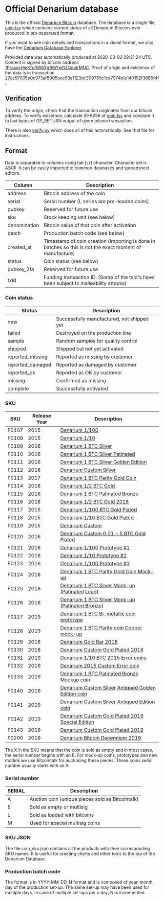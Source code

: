 <!-- -*- mode: markdown; coding: utf-8 -*- -->
# Official Denarium database

This is the official [Denarium Bitcoin](https://denarium.com)
database. The database is a single file, [coin.tsv](coin.tsv) which
contains current status of all Denarium Bitcoins ever produced in
tab-separated format.

If you want to see coin details and transactions in a visual format, we also have the [Denarium Database Explorer](https://denarium.com/database).

Provided data was automatically produced at 2020-03-02 09:21:24 UTC.
Content is signed by bitcoin address
[1PrasosHejKfuRW6XgB6iYwftZQcatrMNC](https://www.blocktrail.com/BTC/address/1PrasosHejKfuRW6XgB6iYwftZQcatrMNC).
Proof of origin and existence of the data is in transaction
[27ce97035e0c973af8905bee53a1123dc309769c1ca7974b1e140192f3685f4f](https://www.blocktrail.com/BTC/tx/27ce97035e0c973af8905bee53a1123dc309769c1ca7974b1e140192f3685f4f).

## Verification

To verify the origin, check that the transaction originates from our bitcoin
address. To verify existence, calculate SHA256 of [coin.tsv](coin.tsv) and
compare it to last bytes of OP_RETURN output of given bitcoin transaction.

There is also [verify.py](verify.py) which does all of this
automatically. See that file for instructions.

## Format

Data is separated to columns using tab (`\t`) character. Character set
is ASCII. It can be easily imported to common databases and
spreadsheet editors.

Column       | Description
------------ | -----------
address      | Bitcoin address of the coin
serial       | Serial number (L series are pre-loaded coins)
pubkey       | Reserved for future use
sku          | Stock keeping unit (see below)
denomination | Bitcoin value of that coin after activation
batch        | Production batch code (see below)
created\_at  | Timestamp of coin creation (importing is done in batches so this is not the exact moment of manufacture)
status       | Coin status (see below)
pubkey\_2fa  | Reserved for future use
txid         | Funding transaction ID. (Some of the txid's have been subject to malleability attacks)

### Coin status

Status            | Description
----------------- | -----------
new               | Successfully manufactured, not shipped yet
failed            | Destroyed on the production line
sample            | Random samples for quality control
shipped           | Shipped but not yet activated
reported\_missing | Reported as missing by customer
reported\_damaged | Reported as damaged by customer
reported\_ok      | Reported as OK by customer
missing           | Confirmed as missing
complete          | Successfully activated

### SKU

SKU   | Release Year| Description
----- | ------------| --------------
F0107 | 2015        | [Denarium 1/100](https://status.denarium.com/coin/#/F0107)
F0108 | 2015        | [Denarium 1/10](https://status.denarium.com/coin/#/F0108)
F0109 | 2016        | [Denarium 1 BTC Silver](https://status.denarium.com/coin/#/F0109)
F0110 | 2016        | [Denarium 1 BTC Silver Patinated](https://status.denarium.com/coin/#/F0110)
F0111 | 2016        | [Denarium 1 BTC Silver Golden Edition](https://status.denarium.com/coin/#/F0111)
F0112 | 2018        | [Denarium Custom Silver](https://status.denarium.com/coin/#/F0112)
F0113 | 2017        | [Denarium 1 BTC Parity Gold Coin](https://status.denarium.com/coin/#/F0113)
F0114 | 2018        | [Denarium 1/2 BTC Gold](https://status.denarium.com/coin/#/F0114)
F0115 | 2018        | [Denarium 1 BTC Patinated Bronze](https://status.denarium.com/coin/#/F0115)
F0116 | 2018        | [Denarium 1/2 BTC Gold 2018](https://status.denarium.com/coin/#/F0116)
F0117 | 2015        | [Denarium 1/100 BTC Gold Plated](https://status.denarium.com/coin/#/F0117)
F0118 | 2015        | [Denarium 1/10 BTC Gold Plated](https://status.denarium.com/coin/#/F0118)
F0119 | 2015        | [Denarium Custom](https://status.denarium.com/coin/#/F0119)
F0120 | 2016        | [Denarium Custom 0,01 - 5 BTC Gold Plated](https://status.denarium.com/coin/#/F0120)
F0121 | 2016        | [Denarium 1/100 Prototype #1](https://status.denarium.com/coin/#/F0121)
F0122 | 2016        | [Denarium 1/10 Prototype #2](https://status.denarium.com/coin/#/F0122)
F0123 | 2016        | [Denarium 1/100 Prototype #3](https://status.denarium.com/coin/#/F0123)
F0124 | 2018        | [Denarium 1 BTC Parity Gold Coin Mock-up](https://status.denarium.com/coin/#/F0124)
F0125 | 2018        | [Denarium 1 BTC Silver Mock-up (Patinated Lead)](https://status.denarium.com/coin/#/F0125)
F0126 | 2018        | [Denarium 1 BTC Silver Mock-up (Patinated Bronze)](https://status.denarium.com/coin/#/F0126)
F0127 | 2019        | [Denarium 1 BTC Bi-metallic coin prototype](https://status.denarium.com/coin/#/F0127)
F0128 | 2019        | [Denarium 1 BTC Parity coin Copper mock-up ](https://status.denarium.com/coin/#/F0128)
F0129 | 2018        | [Denarium Gold Bar 2018](https://status.denarium.com/coin/#/F0129)
F0130 | 2018        | [Denarium Custom Gold Plated 2018](https://status.denarium.com/coin/#/F0130)
F0131 | 2019        | [Denarium 1/10 BTC 2015 Error coins](https://status.denarium.com/coin/#/F0131)
F0132 | 2019        | [Denarium 2015 Custom Error coin](https://status.denarium.com/coin/#/F0132)
F0133 | 2019        | [Denarium 1 BTC Patinated Bronze Mockup coin](https://status.denarium.com/coin/#/F0133)
F0140 | 2019        | [Denarium Custom Silver Antiqued Golden Edition coin](https://status.denarium.com/coin/#/F0140)
F0141 | 2019        | [Denarium Custom Silver Antiqued Edition coin](https://status.denarium.com/coin/#/F0141)
F0142 | 2019        | [Denarium Custom Gold Plated 2019 Special Edition](https://status.denarium.com/coin/#/F0142)
F0143 | 2019        | [Denarium Custom Gold Plated 2019](https://status.denarium.com/coin/#/F0143)
F0200 | 2019        | [Denarium Bitcoin Decennium 2019](https://status.denarium.com/coin/#/F0200)



The X in the SKU means that the coin is sold as empty and in most cases, the serial number begins with an E. For mock-up coins, prototypes and new models we use Bitcointalk for auctioning these pieces. These coins serial number usually starts with an A.

### Serial number

SERIAL | Description
------ | -----------
A      | Auction coin (unique pieces sold as Bitcointalk)
E      | Sold as empty or multisig
L      | Sold as loaded with bitcoins
M      | Used for special multisig coins


### SKU JSON

The file coin_sku.json contains all the products with their corresponding SKU names. It is useful for creating charts and other tools to the top of the Denarium Database.

### Production batch code

The format is in YYYY-MM-DD-N format and is composed of year, month,
day of the production set-up. The same set-up may have been used for
multiple days. In case of multiple set-ups per a day, N is
incremented.
